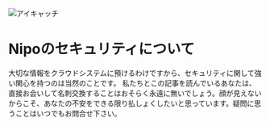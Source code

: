 ![アイキャッチ](/security/icatch.png)
# Nipoのセキュリティについて
大切な情報をクラウドシステムに預けるわけですから、セキュリティに関して強い関心を持つのは当然のことです。
私たちとこの記事を読んでいるあなたは、直接お会いして名刺交換することはおそらく永遠に無いでしょう。顔が見えないからこそ、あなたの不安をできる限り払しょくしたいと思っています。疑問に思うことはいつでもお問合せ下さい。